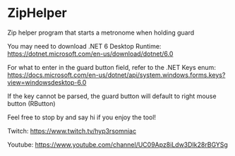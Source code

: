 # ZipHelper
Zip helper program that starts a metronome when holding guard

You may need to download .NET 6 Desktop Runtime: https://dotnet.microsoft.com/en-us/download/dotnet/6.0

For what to enter in the guard button field, refer to the .NET Keys enum: https://docs.microsoft.com/en-us/dotnet/api/system.windows.forms.keys?view=windowsdesktop-6.0

If the key cannot be parsed, the guard button will default to right mouse button (RButton)

Feel free to stop by and say hi if you enjoy the tool! 

Twitch: https://www.twitch.tv/hyp3rsomniac

Youtube: https://www.youtube.com/channel/UC09Apz8iLdw3DIk28rBGYSg
